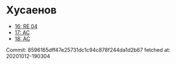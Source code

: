 # Хусаенов
- [16: RE 04](16.md)
- [17: AC](17.md)
- [18: AC](18.md)

Commit: 8596165dff47e25731dc1c94c878f244da1d2b67
 fetched at: 20201012-190304
